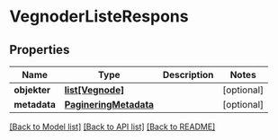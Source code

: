 # VegnoderListeRespons

## Properties
Name | Type | Description | Notes
------------ | ------------- | ------------- | -------------
**objekter** | [**list[Vegnode]**](Vegnode.md) |  | [optional] 
**metadata** | [**PagineringMetadata**](PagineringMetadata.md) |  | [optional] 

[[Back to Model list]](../README.md#documentation-for-models) [[Back to API list]](../README.md#documentation-for-api-endpoints) [[Back to README]](../README.md)

